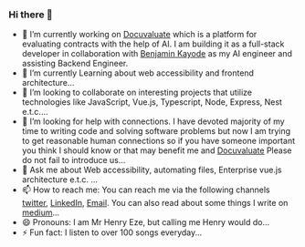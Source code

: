 ### Hi there 👋


- 🔭 I’m currently working on [Docuvaluate](http://docuvaluate.com) which is a platform for evaluating contracts with the help of AI. I am building it as a full-stack developer in collaboration with [Benjamin Kayode](https://github.com/iambenkay) as my AI engineer and assisting Backend Engineer.
- 🌱 I’m currently Learning about web accessibility and frontend architecture...
- 👯 I’m looking to collaborate on interesting projects that utilize technologies like JavaScript, Vue.js, Typescript, Node, Express, Nest e.t.c....
- 🤔 I’m looking for help with connections. I have devoted majority of my time to writing code and solving software problems but now I am trying to get reasonable human connections so if you have someone important you think I should know or that may benefit me and [Docuvaluate](http://docuvaluate.com) Please do not fail to introduce us...
- 💬 Ask me about Web accessibility, automating files, Enterprise vue.js architecture e.t.c. ...
- 📫 How to reach me: You can reach me via the following channels [twitter](https://twitter.com/godofjs), [LinkedIn](https://www.linkedin.com/in/henry-eze-1b1385185/), [Email](mailto:henryeze019@gmail.com). You can also read about some things I write on [medium](https://medium.com/@Godofjs)...
- 😄 Pronouns: I am Mr Henry Eze, but calling me Henry would do...
- ⚡ Fun fact: I listen to over 100 songs everyday...


